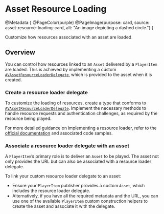 # Asset Resource Loading

@Metadata {
    @PageColor(purple)
    @PageImage(purpose: card, source: asset-resource-loading-card, alt: "An image depicting a dashed circle.")
}

Customize how resources associated with an asset are loaded.

## Overview

You can control how resources linked to an ``Asset`` delivered by a ``PlayerItem`` are loaded. This is achieved by implementing a custom [`AVAssetResourceLoaderDelegate`](https://developer.apple.com/documentation/avfoundation/avassetresourceloaderdelegate), which is provided to the asset when it is created.

### Create a resource loader delegate

To customize the loading of resources, create a type that conforms to [`AVAssetResourceLoaderDelegate`](https://developer.apple.com/documentation/avfoundation/avassetresourceloaderdelegate). Implement the necessary methods to handle resource requests and authentication challenges, as required by the resource being played.

For more detailed guidance on implementing a resource loader, refer to the [official documentation](https://developer.apple.com/documentation/avfoundation/avassetresourceloaderdelegate) and associated code samples.

### Associate a resource loader delegate with an asset

A ``PlayerItem``’s primary role is to deliver an ``Asset`` to be played. The asset not only provides the URL but can also be associated with a resource loader delegate.

To link your custom resource loader delegate to an asset:

- Ensure your ``PlayerItem`` publisher provides a custom ``Asset``, which includes the resource loader delegate.
- Alternatively, if you have all the required metadata and the URL, you can use one of the available ``PlayerItem`` custom construction helpers to create the asset and associate it with the delegate.
